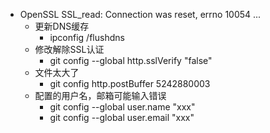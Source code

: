 - OpenSSL SSL_read: Connection was reset, errno 10054 ...
  - 更新DNS缓存
    - ipconfig /flushdns
  - 修改解除SSL认证
    - git config --global http.sslVerify "false"
  - 文件太大了
    - git config http.postBuffer 5242880003
  - 配置的用户名，邮箱可能输入错误
    - git config --global user.name "xxx"
    - git config --global user.email "xxx"